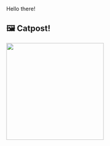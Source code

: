 Hello there!



## 🖼️ Catpost!

<sub>
    <img src="https://cdn2.thecatapi.com/images/73k.jpg" height="256">
</sub>

